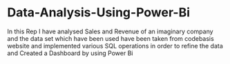 # Data-Analysis-Using-Power-Bi
In this Rep I have analysed Sales and Revenue of an imaginary company and the data set which have been used have been taken from codebasis website and implemented various SQL operations in order to refine the data and Created a Dashboard by using Power Bi 
